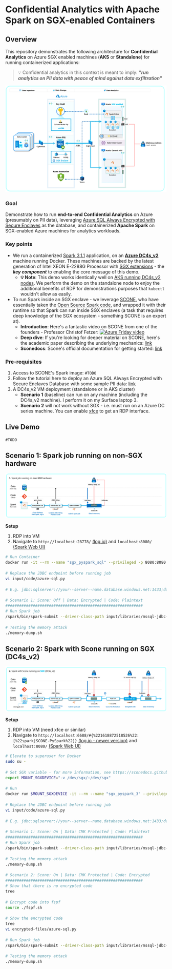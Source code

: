 # Confidential Analytics with Apache Spark on SGX-enabled Containers

## Overview

This repository demonstrates the following architecture for **Confidential Analytics** on Azure SGX enabled machines (**AKS** or **Standalone**) for running containerized applications: <br>

> 💡 Confidential analytics in this context is meant to imply: **_"run analytics on PII data with peace of mind against data exfiltration"_**

![Architecture Diagram](images/Architecture-Diagram.png)

### Goal

Demonstrate how to run **end-to-end Confidential Analytics** on Azure (presumably on PII data), leveraging [Azure SQL Always Encrypted with Secure Enclaves](https://docs.microsoft.com/en-us/sql/relational-databases/security/encryption/always-encrypted-enclaves?view=sql-server-ver15) as the database, and containerized **Apache Spark** on SGX-enabled Azure machines for analytics workloads.

### Key points

- We run a containerized [Spark 3.1.1](https://spark.apache.org/releases/spark-release-3-1-1.html) application, on an [**Azure DC4s_v2**](https://docs.microsoft.com/en-us/azure/virtual-machines/dcv2-series) machine running Docker. These machines are backed by the latest generation of Intel XEON E-2288G Processor with [SGX extensions](https://software.intel.com/content/www/us/en/develop/topics/software-guard-extensions.html) - the **_key component_** to enabling the core message of this demo.
  - **💡 Note**: This demo works identically well on [AKS running DC4s_v2 nodes](https://docs.microsoft.com/en-us/azure/confidential-computing/confidential-computing-enclaves). We perform the demo on the standalone node to enjoy the additional benefits of RDP for demonstrations purposes that `kubectl` wouldn't allow as easily.
- To run Spark inside an SGX enclave - we leverage [SCONE](https://docs.microsoft.com/en-us/azure/confidential-computing/confidential-containers#scone-scontain), who have essentially taken the [Open Source Spark code](https://sconedocs.github.io/sconeapps_spark/), and wrapped it with their runtime so that Spark can run inside SGX enclaves (a task that requires deep knowledge of the SGX ecosystem - something SCONE is an expert at).
  - **Introduction**: Here's a fantastic video on SCONE from one of the founders - Professor Christof Fetzer:
    [![Azure Friday video](https://img.youtube.com/vi/aoA8pwasMqs/0.jpg)](https://youtu.be/aoA8pwasMqs)
  - **Deep dive**: If you're looking for deeper material on SCONE, here's the academic paper describing the underlying mechanics: [link](https://www.usenix.org/system/files/conference/osdi16/osdi16-arnautov.pdf)
  - **Sconedocs**: Scone's official documentation for getting started: [link](https://sconedocs.github.io/)

### Pre-requisites

1. Access to SCONE's Spark image: `#TODO`
2. Follow the tutorial here to deploy an Azure SQL Always Encrypted with Secure Enclaves Database with some sample PII data: [link](https://docs.microsoft.com/en-us/azure/azure-sql/database/always-encrypted-enclaves-getting-started)
3. A DC4s_v2 VM deployment (standalone or in AKS cluster)
   - **Scenario 1** (baseline) can run on any machine (including the DC4s_v2 machine). I perform it on my Surface laptop 3.
   - **Scenario 2** will not work without SGX - i.e. must run on an Azure DC series machine. You can enable [xfce](https://www.xfce.org/) to get an RDP interface.

## Live Demo

`#TODO`

## Scenario 1: Spark job running on non-SGX hardware

![Scenario 1](images/Scenario-1.png)

**Setup**

1. RDP into VM
2. Navigate to `http://localhost:28778/` [(log.io)](https://github.com/NarrativeScience/log.io) and `localhost:8080/` [(Spark Web UI)](https://spark.apache.org/docs/3.0.0-preview/web-ui.html)

```bash
# Run Container
docker run -it --rm --name "sgx_pyspark_sql" --privileged -p 8080:8080 -p 6868:6868 -p 28778:28778 aiaacireg.azurecr.io/scone/sgx-pyspark-sql sh

# Replace the JDBC endpoint before running job
vi input/code/azure-sql.py

# E.g. jdbc:sqlserver://your--server--name.database.windows.net:1433;database=ContosoHR;user=your--username@your--server--name;password=your--password;

# Scenario 1: Scone: Off | Data: Encrypted | Code: Plaintext
############################################################
# Run Spark job
/spark/bin/spark-submit --driver-class-path input/libraries/mssql-jdbc-9.2.1.jre8.jar input/code/azure-sql.py >> output.txt 2>&1 &

# Testing the memory attack
./memory-dump.sh

```

## Scenario 2: Spark with Scone running on SGX (DC4s_v2)

![Scenario 2](images/Scenario-2.png)

**Setup**

1. RDP into VM (need xfce or similar)
2. Navigate to `http://localhost:6688/#{%221618872518526%22:[%22spark|SCONE-PySpark%22]}` [(log.io - newer version)](https://github.com/NarrativeScience/log.io) and `localhost:8080/` [(Spark Web UI)](https://spark.apache.org/docs/3.0.0-preview/web-ui.html)

```bash
# Elevate to superuser for Docker
sudo su -

# Set SGX variable - for more information, see https://sconedocs.github.io/sgxinstall/
export MOUNT_SGXDEVICE="-v /dev/sgx/:/dev/sgx"

# Run
docker run $MOUNT_SGXDEVICE -it --rm --name "sgx_pyspark_3" --privileged -p 8080:8080 -p 6688:6688 aiaacireg.azurecr.io/scone/sgx-pyspark-3 sh

# Replace the JDBC endpoint before running job
vi input/code/azure-sql.py

# E.g. jdbc:sqlserver://your--server--name.database.windows.net:1433;database=ContosoHR;user=your--username@your--server--name;password=your--password;columnEncryptionSetting=enabled;enclaveAttestationUrl=https://your--attestation--url.eus.attest.azure.net/attest/SgxEnclave;enclaveAttestationProtocol=AAS;keyVaultProviderClientId=your--sp--id;keyVaultProviderClientKey=your--sp--secret;

# Scenario 1: Scone: On | Data: CMK Protected | Code: Plaintext
############################################################
# Run Spark job
/spark/bin/spark-submit --driver-class-path input/libraries/mssql-jdbc-9.2.0.jre8-shaded.jar input/code/azure-sql.py >> output.txt 2>&1 &

# Testing the memory attack
./memory-dump.sh

# Scenario 2: Scone: On | Data: CMK Protected | Code: Encrypted
############################################################
# Show that there is no encrypted code
tree

# Encrypt code into fspf
source ./fspf.sh

# Show the encrypted code
tree
vi encrypted-files/azure-sql.py

# Run Spark job
/spark/bin/spark-submit --driver-class-path input/libraries/mssql-jdbc-9.2.0.jre8-shaded.jar encrypted-files/azure-sql.py >> output.txt 2>&1 &

# Testing the memory attack
./memory-dump.sh
```
